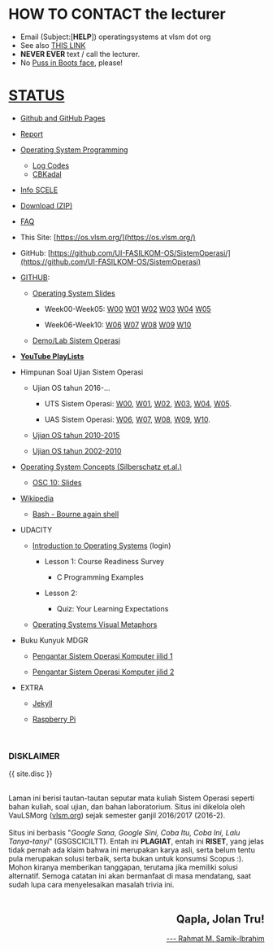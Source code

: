 ---
---

# HOW TO CONTACT the lecturer
  * Email (Subject:[**HELP**]) operatingsystems at vlsm dot org
  * See also [THIS LINK](https://rahmatm.samik-ibrahim.vlsm.org/2021/01/how-to-contact-rahmat-m-samik-ibrahim.html)
  * **NEVER EVER** text / call the lecturer.
  * No [Puss in Boots face](pib.jpg), please!

# [STATUS](/STATUS/)
  * [Github and GitHub Pages](GitHubPages/) 
  * [Report](REPORT/)
  * [Operating System Programming](https://osp4diss.vlsm.org/)
    * [Log Codes](https://osp4diss.vlsm.org/ETC/logCodes.txt)
    * [CBKadal](https://github.com/cbkadal/os202/)
  * [Info SCELE](https://scele.cs.ui.ac.id/course/view.php?id=3020)
  * [Download (ZIP)](https://github.com/UI-FASILKOM-OS/SistemOperasi/archive/master.zip)
  * [FAQ](/FAQ/)
  * This Site: [https://os.vlsm.org/](https://os.vlsm.org/)
  * GitHub: [https://github.com/UI-FASILKOM-OS/SistemOperasi/](https://github.com/UI-FASILKOM-OS/SistemOperasi)

* [GITHUB](https://github.com/):

  * [Operating System Slides](https://github.com/UI-FASILKOM-OS/SistemOperasi/tree/master/Slides/)

    * Week00-Week05:
      [W00](Slides/os00.pdf)
      [W01](Slides/os01.pdf)
      [W02](Slides/os02.pdf)
      [W03](Slides/os03.pdf)
      [W04](Slides/os04.pdf)
      [W05](Slides/os05.pdf)

    * Week06-Week10:
      [W06](Slides/os08.pdf)
      [W07](Slides/os07.pdf)
      [W08](Slides/os08.pdf)
      [W09](Slides/os09.pdf)
      [W10](Slides/os10.pdf)

  * [Demo/Lab Sistem Operasi](https://github.com/UI-FASILKOM-OS/SistemOperasi/tree/master/Demos/) 

* [**YouTube PlayLists**](/playlists/)

* Himpunan Soal Ujian Sistem Operasi

  * Ujian OS tahun 2016-...

    * UTS Sistem Operasi: [W00](http://rms46.vlsm.org/2/195.pdf), [W01](http://rms46.vlsm.org/2/196.pdf), [W02](http://rms46.vlsm.org/2/197.pdf), [W03](http://rms46.vlsm.org/2/198.pdf), [W04](http://rms46.vlsm.org/2/199.pdf), [W05](http://rms46.vlsm.org/2/200.pdf).

    * UAS Sistem Operasi: [W06](http://rms46.vlsm.org/2/201.pdf), [W07](http://rms46.vlsm.org/2/202.pdf), [W08](http://rms46.vlsm.org/2/203.pdf), [W09](http://rms46.vlsm.org/2/204.pdf), [W10](http://rms46.vlsm.org/2/205.pdf).

  * [Ujian OS tahun 2010-2015](https://rms46.vlsm.org/2/183.pdf)

  * [Ujian OS tahun 2002-2010](https://rms46.vlsm.org/1/94.pdf)

* [Operating System Concepts (Silberschatz et.al.)](http://os-book.com/)

  * [OSC 10: Slides](http://codex.cs.yale.edu/avi/os-book/OS10/slide-dir/)

* [Wikipedia](https://en.wikipedia.org/)

  * [Bash - Bourne again shell](https://en.wikipedia.org/wiki/Bash_(Unix_shell))

* UDACITY

  * [Introduction to Operating Systems](https://classroom.udacity.com/courses/ud923) (login)

    * Lesson 1: Course Readiness Survey

      * C Programming Examples

    * Lesson 2: 

      * Quiz: Your Learning Expectations

  * [Operating Systems Visual Metaphors](https://goo.gl/HaUk5g)

* Buku Kunyuk MDGR

  * [Pengantar Sistem Operasi Komputer jilid 1](https://rms46.vlsm.org/2/213.pdf)

  * [Pengantar Sistem Operasi Komputer jilid 2](https://rms46.vlsm.org/2/214.pdf)

* EXTRA

  * [Jekyll](https://jekyll.vlsm.org)

  * [Raspberry Pi](https://www.raspberrypi.org/)

<br>
<h3>DISKLAIMER</h3>

{{ site.disc }}

<br>
Laman ini berisi tautan-tautan seputar mata kuliah Sistem Operasi seperti bahan kuliah, 
soal ujian, dan bahan laboratorium. 
Situs ini dikelola oleh VauLSMorg (<a href="https://vlsm.org/">vlsm.org</a>) 
sejak semester ganjil 2016/2017 (2016-2).<br><br>
Situs ini berbasis 
"<i>Google Sana, Google Sini, Coba Itu, Coba Ini, Lalu Tanya-tanyi</i>" (GSGSCICILTT). 
Entah ini <b>PLAGIAT</b>, entah ini <b>RISET</b>, 
yang jelas tidak pernah ada klaim bahwa ini merupakan karya asli, 
serta belum tentu pula merupakan solusi terbaik, 
serta bukan untuk konsumsi Scopus :).
Mohon kiranya memberikan tanggapan,
terutama jika memiliki solusi alternatif.
Semoga catatan ini akan bermanfaat di masa mendatang,
saat sudah lupa cara menyelesaikan masalah trivia ini.<br><br>
<div style="text-align: right;">
<h2>Qapla, Jolan Tru!</h2>
<a href="http://rahmatm.samik-ibrahim.vlsm.org/2021/01/how-to-contact-rahmat-m-samik-ibrahim.html">---
Rahmat M. Samik-Ibrahim</a><br></div>
<br>

